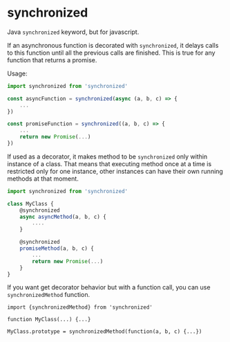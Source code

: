 # synchronized

Java `synchronized` keyword, but for javascript.

If an asynchronous function is decorated with `synchronized`, it delays calls to this function until all the previous calls are finished. This is true for any function that returns a promise.

Usage:

```javascript
import synchronized from 'synchronized'

const asyncFunction = synchronized(async (a, b, c) => {
	...	
})

const promiseFunction = synchronized((a, b, c) => {
	...	
	return new Promise(...)
})
```

If used as a decorator, it makes method to be `synchronized` only within instance of a class. That means that executing method once at a time is restricted only for one instance, other instances can have their own running methods at that moment.

```javascript
import synchronized from 'synchronized'

class MyClass {
	@synchronized
	async asyncMethod(a, b, c) {
		....
	}

	@synchronized
	promiseMethod(a, b, c) {
		...
		return new Promise(...)
	}
}
```

If you want get decorator behavior but with a function call, you can use `synchronizedMethod` function.

```
import {synchronizedMethod} from 'synchronized'

function MyClass(...) {...}

MyClass.prototype = synchronizedMethod(function(a, b, c) {...})
```

